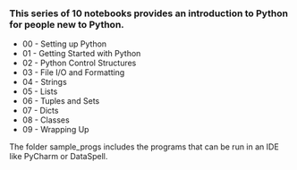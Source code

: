 ### This series of 10 notebooks provides an introduction to Python for people new to Python.

* 00 - Setting up Python
* 01 - Getting Started with Python
* 02 - Python Control Structures
* 03 - File I/O and Formatting
* 04 - Strings
* 05 - Lists
* 06 - Tuples and Sets
* 07 - Dicts
* 08 - Classes
* 09 - Wrapping Up

The folder sample_progs includes the programs that can be run in an IDE like PyCharm or DataSpell.
